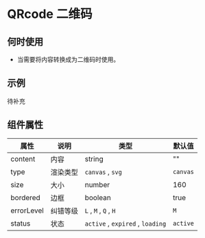 # QRcode 二维码

## 何时使用

- 当需要将内容转换成为二维码时使用。

## 示例

待补充

## 组件属性

| 属性       | 说明     | 类型                             | 默认值   |
| ---------- | -------- | -------------------------------- | -------- |
| content    | 内容     | string                           | ""       |
| type       | 渲染类型 | `canvas` , `svg`                 | `canvas` |
| size       | 大小     | number                           | 160      |
| bordered   | 边框     | boolean                          | true     |
| errorLevel | 纠错等级 | `L` , `M` , `Q` , `H`            | `M`      |
| status     | 状态     | `active` , `expired` , `loading` | `active` |
